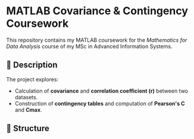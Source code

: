 # MATLAB Covariance & Contingency Coursework

This repository contains my MATLAB coursework for the *Mathematics for Data Analysis* course of my MSc in Advanced Information Systems.

## 📘 Description
The project explores:
- Calculation of **covariance** and **correlation coefficient (r)** between two datasets.
- Construction of **contingency tables** and computation of **Pearson's C** and **Cmax**.

## 📂 Structure
